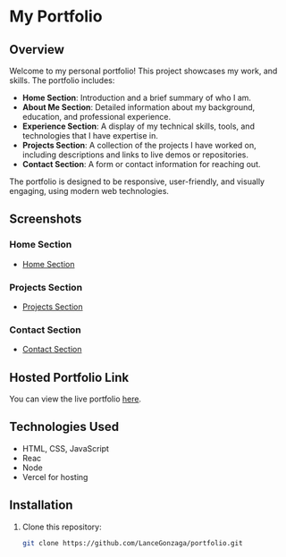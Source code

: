 # My Portfolio

## Overview

Welcome to my personal portfolio! This project showcases my work, and skills. The portfolio includes:

- **Home Section**: Introduction and a brief summary of who I am.
- **About Me Section**: Detailed information about my background, education, and professional experience.
- **Experience Section**: A display of my technical skills, tools, and technologies that I have expertise in.
- **Projects Section**: A collection of the projects I have worked on, including descriptions and links to live demos or repositories.
- **Contact Section**: A form or contact information for reaching out.

The portfolio is designed to be responsive, user-friendly, and visually engaging, using modern web technologies.

## Screenshots

### Home Section
- [Home Section](screenshots/home-section.png)

### Projects Section
- [Projects Section](screenshots/projects-section.png)

### Contact Section
- [Contact Section](screenshots/contact-section.png)

## Hosted Portfolio Link

You can view the live portfolio [here](https://portfolio-umber-nine-87.vercel.app/).

## Technologies Used

- HTML, CSS, JavaScript
- Reac
- Node
- Vercel for hosting

## Installation

1. Clone this repository:
   ```bash
   git clone https://github.com/LanceGonzaga/portfolio.git
